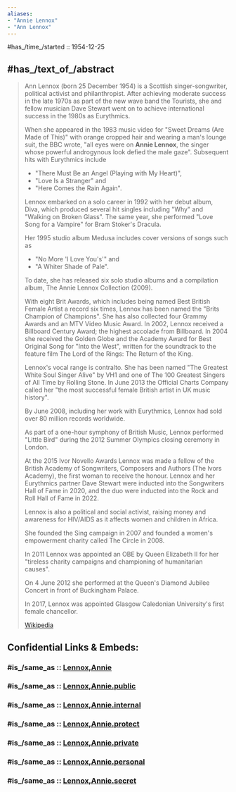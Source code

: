 ```yaml
---
aliases:
- "Annie Lennox"
- "Ann Lennox"
---
```


#has_/time_/started :: 1954-12-25  

## #has_/text_of_/abstract 

> Ann Lennox  (born 25 December 1954) is a Scottish singer-songwriter, political activist and philanthropist. 
> After achieving moderate success in the late 1970s as part of the new wave band the Tourists, 
> she and fellow musician Dave Stewart went on to achieve international success in the 1980s as Eurythmics. 
> 
> When she appeared in the 1983 music video for "Sweet Dreams (Are Made of This)" 
> with orange cropped hair and wearing a man's lounge suit, the BBC wrote, 
> "all eyes were on **Annie Lennox**, the singer whose powerful androgynous look defied the male gaze". 
> Subsequent hits with Eurythmics include 
> - "There Must Be an Angel (Playing with My Heart)", 
> - "Love Is a Stranger" and 
> - "Here Comes the Rain Again".
>
> Lennox embarked on a solo career in 1992 with her debut album, Diva, 
> which produced several hit singles including "Why" and "Walking on Broken Glass". 
> The same year, she performed "Love Song for a Vampire" for Bram Stoker's Dracula. 
> 
> Her 1995 studio album Medusa includes cover versions of songs such as 
> - "No More 'I Love You's'" and 
> - "A Whiter Shade of Pale". 
> 
> To date, she has released six solo studio albums and a compilation album, The Annie Lennox Collection (2009). 
> 
> With eight Brit Awards, which includes being named Best British Female Artist a record six times, 
> Lennox has been named the "Brits Champion of Champions". 
> She has also collected four Grammy Awards and an MTV Video Music Award. 
> In 2002, Lennox received a Billboard Century Award; the highest accolade from Billboard. 
> In 2004 she received the Golden Globe and the Academy Award for Best Original Song 
> for "Into the West", written for the soundtrack to the feature film The Lord of the Rings: The Return of the King.
>
> Lennox's vocal range is contralto. She has been named "The Greatest White Soul Singer Alive" 
> by VH1 and one of The 100 Greatest Singers of All Time by Rolling Stone. 
> In June 2013 the Official Charts Company called her 
> "the most successful female British artist in UK music history". 
> 
> By June 2008, including her work with Eurythmics, Lennox had sold over 80 million records worldwide. 
> 
> As part of a one-hour symphony of British Music, Lennox performed "Little Bird" 
> during the 2012 Summer Olympics closing ceremony in London. 
> 
> At the 2015 Ivor Novello Awards Lennox was made a fellow of the British Academy of Songwriters, 
> Composers and Authors (The Ivors Academy), the first woman to receive the honour. 
> Lennox and her Eurythmics partner Dave Stewart were 
> inducted into the Songwriters Hall of Fame in 2020, and the duo were 
> inducted into the Rock and Roll Hall of Fame in 2022.
>
> Lennox is also a political and social activist, raising money and awareness for HIV/AIDS 
> as it affects women and children in Africa. 
> 
> She founded the Sing campaign in 2007 and founded 
> a women's empowerment charity called The Circle in 2008. 
> 
> In 2011 Lennox was appointed an OBE by Queen Elizabeth II 
> for her "tireless charity campaigns and championing of humanitarian causes". 
> 
> On 4 June 2012 she performed at the Queen's Diamond Jubilee Concert 
> in front of Buckingham Palace. 
> 
> In 2017, Lennox was appointed Glasgow Caledonian University's first female chancellor.
>
> [Wikipedia](https://en.wikipedia.org/wiki/Annie%20Lennox) 


## Confidential Links & Embeds: 

### #is_/same_as :: [Lennox,Annie](/_Standards/Society/Communication/Media/Music/Musician/Music~Band/Eurythmics/Lennox,Annie.md) 

### #is_/same_as :: [Lennox,Annie.public](/_public/Society/Communication/Media/Music/Musician/Music~Band/Eurythmics/Lennox,Annie.public.md) 

### #is_/same_as :: [Lennox,Annie.internal](/_internal/Society/Communication/Media/Music/Musician/Music~Band/Eurythmics/Lennox,Annie.internal.md) 

### #is_/same_as :: [Lennox,Annie.protect](/_protect/Society/Communication/Media/Music/Musician/Music~Band/Eurythmics/Lennox,Annie.protect.md) 

### #is_/same_as :: [Lennox,Annie.private](/_private/Society/Communication/Media/Music/Musician/Music~Band/Eurythmics/Lennox,Annie.private.md) 

### #is_/same_as :: [Lennox,Annie.personal](/_personal/Society/Communication/Media/Music/Musician/Music~Band/Eurythmics/Lennox,Annie.personal.md) 

### #is_/same_as :: [Lennox,Annie.secret](/_secret/Society/Communication/Media/Music/Musician/Music~Band/Eurythmics/Lennox,Annie.secret.md)


